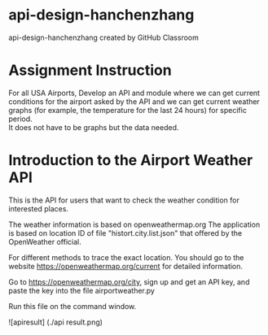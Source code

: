 # api-design-hanchenzhang
api-design-hanchenzhang created by GitHub Classroom

# Assignment Instruction
For all USA Airports, Develop an API and module where we can get current conditions for the airport 
asked by the API and we can get current weather graphs (for example, the temperature for the last 24 hours) for specific period.  
It does not have to be graphs but the data needed.

# Introduction to the Airport Weather API
This is the API for users that want to check the weather condition for interested places.

The weather information is based on openweathermap.org The application is based on location ID of file "histort.city.list.json" that offered by the OpenWeather official.

For different methods to trace the exact location. You should go to the website https://openweathermap.org/current for detailed information.

Go to https://openweathermap.org/city, sign up and get an API key, and paste the key into the file airportweather.py

Run this file on the command window.

![apiresult] (./api result.png)
